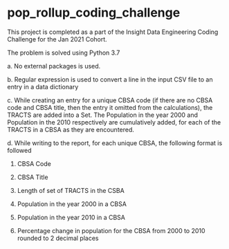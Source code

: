 # pop_rollup_coding_challenge
This project is completed as a part of the Insight Data Engineering Coding Challenge for the Jan 2021 Cohort.

The problem is solved using Python 3.7

a. No external packages is used.

b. Regular expression is used to convert a line in the input CSV file to an entry in a data dictionary

c. While creating an entry for a unique CBSA code (if there are no CBSA code and CBSA title, then the entry it omitted from the calculations), 
the TRACTS are added into a Set. The Population in the year 2000 and Population in the 2010 respectively are cumulatively added, for each of the TRACTS in a CBSA as they are encountered.

d. While writing to the report, for each unique CBSA, the following format is followed

1. CBSA Code
  
2. CBSA Title
  
3. Length of set of TRACTS in the CSBA
  
4. Population in the year 2000 in a CBSA
  
5. Population in the year 2010 in a CBSA
  
6. Percentage change in population for the CBSA from 2000 to 2010 rounded to 2 decimal places
